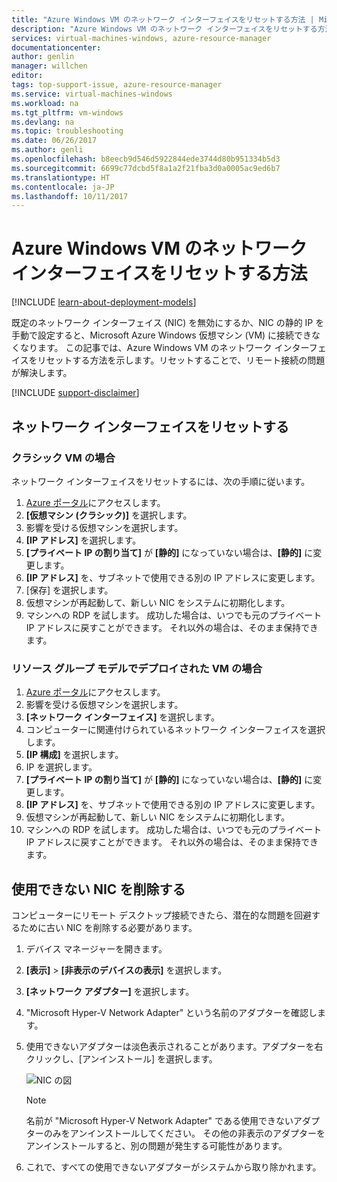 ```yaml
---
title: "Azure Windows VM のネットワーク インターフェイスをリセットする方法 | Microsoft Docs"
description: "Azure Windows VM のネットワーク インターフェイスをリセットする方法を示します"
services: virtual-machines-windows, azure-resource-manager
documentationcenter: 
author: genlin
manager: willchen
editor: 
tags: top-support-issue, azure-resource-manager
ms.service: virtual-machines-windows
ms.workload: na
ms.tgt_pltfrm: vm-windows
ms.devlang: na
ms.topic: troubleshooting
ms.date: 06/26/2017
ms.author: genli
ms.openlocfilehash: b8eecb9d546d5922844ede3744d80b951334b5d3
ms.sourcegitcommit: 6699c77dcbd5f8a1a2f21fba3d0a0005ac9ed6b7
ms.translationtype: HT
ms.contentlocale: ja-JP
ms.lasthandoff: 10/11/2017
---
```

# <a name="how-to-reset-network-interface-for-azure-windows-vm"></a>Azure Windows VM のネットワーク インターフェイスをリセットする方法 

[!INCLUDE [learn-about-deployment-models](../../../includes/learn-about-deployment-models-both-include.md)]

既定のネットワーク インターフェイス (NIC) を無効にするか、NIC の静的 IP を手動で設定すると、Microsoft Azure Windows 仮想マシン (VM) に接続できなくなります。 この記事では、Azure Windows VM のネットワーク インターフェイスをリセットする方法を示します。リセットすることで、リモート接続の問題が解決します。

[!INCLUDE [support-disclaimer](../../../includes/support-disclaimer.md)]
## <a name="reset-network-interface"></a>ネットワーク インターフェイスをリセットする

### <a name="for-classic-vms"></a>クラシック VM の場合

ネットワーク インターフェイスをリセットするには、次の手順に従います。

1.  [Azure ポータル]( https://ms.portal.azure.com)にアクセスします。
2.  **[仮想マシン (クラシック)]** を選択します。
3.  影響を受ける仮想マシンを選択します。
4.  **[IP アドレス]** を選択します。
5.  **[プライベート IP の割り当て]** が **[静的]** になっていない場合は、**[静的]** に変更します。
6.  **[IP アドレス]** を、サブネットで使用できる別の IP アドレスに変更します。
7.  [保存] を選択します。
8.  仮想マシンが再起動して、新しい NIC をシステムに初期化します。
9.  マシンへの RDP を試します。 成功した場合は、いつでも元のプライベート IP アドレスに戻すことができます。 それ以外の場合は、そのまま保持できます。 

### <a name="for-vms-deployed-in-resource-group-model"></a>リソース グループ モデルでデプロイされた VM の場合

1.  [Azure ポータル]( https://ms.portal.azure.com)にアクセスします。
2.  影響を受ける仮想マシンを選択します。
3.  **[ネットワーク インターフェイス]** を選択します。
4.  コンピューターに関連付けられているネットワーク インターフェイスを選択します。
5.  **[IP 構成]** を選択します。
6.  IP を選択します。 
7.  **[プライベート IP の割り当て]** が **[静的]** になっていない場合は、**[静的]** に変更します。
8.  **[IP アドレス]** を、サブネットで使用できる別の IP アドレスに変更します。
9. 仮想マシンが再起動して、新しい NIC をシステムに初期化します。
10. マシンへの RDP を試します。 成功した場合は、いつでも元のプライベート IP アドレスに戻すことができます。 それ以外の場合は、そのまま保持できます。 

## <a name="delete-the-unavailable-nics"></a>使用できない NIC を削除する
コンピューターにリモート デスクトップ接続できたら、潜在的な問題を回避するために古い NIC を削除する必要があります。

1.  デバイス マネージャーを開きます。
2.  **[表示]** > **[非表示のデバイスの表示]** を選択します。
3.  **[ネットワーク アダプター]** を選択します。 
4.  "Microsoft Hyper-V Network Adapter" という名前のアダプターを確認します。
5.  使用できないアダプターは淡色表示されることがあります。アダプターを右クリックし、[アンインストール] を選択します。

    ![NIC の図](media/reset-network-interface/nicpage.png)

    > [!NOTE]
    > 名前が "Microsoft Hyper-V Network Adapter" である使用できないアダプターのみをアンインストールしてください。 その他の非表示のアダプターをアンインストールすると、別の問題が発生する可能性があります。
    >
    >

6.  これで、すべての使用できないアダプターがシステムから取り除かれます。